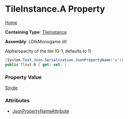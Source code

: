 # TileInstance\.A Property

[Home](../../../README.md)

**Containing Type**: [TileInstance](../README.md)

**Assembly**: LDtkMonogame\.dll

  
 Alpha/opacity of the tile \(0\-1, defaults to 1\) 

```csharp
[System.Text.Json.Serialization.JsonPropertyName("a")]
public float A { get; set; }
```

### Property Value

[Single](https://docs.microsoft.com/en-us/dotnet/api/system.single)

### Attributes

* [JsonPropertyNameAttribute](https://docs.microsoft.com/en-us/dotnet/api/system.text.json.serialization.jsonpropertynameattribute)

